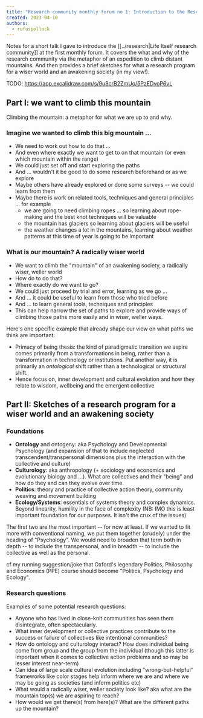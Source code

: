 ```yaml
---
title: "Research community monthly forum no 1: Introduction to the Research Community"
created: 2023-04-10
authors:
  - rufuspollock
---
```


Notes for a short talk I gave to introduce the [[../research|Life Itself research community]] at the first monthly forum. It covers the what and why of the research community via the metaphor of an expedition to climb distant mountains. And then provides a brief sketches for what a research program for a wiser world and an awakening society (in my view!).

TODO: https://app.excalidraw.com/s/9u8crB2ZmUo/5PzEDvoP6vL

## Part I: we want to climb this mountain

Climbing the mountain: a metaphor for what we are up to and why.

### Imagine we wanted to climb this big mountain ...

- We need to work out how to do that ...
- And even where exactly we want to get to on that mountain (or even which mountain within the range)
- We could just set off and start exploring the paths
- And ... wouldn't it be good to do some research beforehand or as we explore
- Maybe others have already explored or done some surveys -- we could learn from them
- Maybe there is work on related tools, techniques and general principles ... for example
  - we are going to need climbing ropes ... so learning about rope-making and the best knot techniques will be valuable
  - the mountain has glaciers so learning about glaciers will be useful
  - the weather changes a lot in the mountains, learning about weather patterns at this time of year is going to be important
  
### What is our mountain? A radically wiser world

- We want to climb the "mountain" of an awakening society, a radically wiser, weller world
- How do to do that?
- Where exactly do we want to go?
- We could just proceed by trial and error, learning as we go ...
- And ... it could be useful to learn from those who tried before
- And ... to learn general tools, techniques and principles
- This can help narrow the set of paths to explore and provide ways of climbing those paths more easily and in wiser, weller ways.

Here's one specific example that already shape our view on what paths we think are important:

- Primacy of being thesis: the kind of paradigmatic transition we aspire comes primarily from a transformations in being, rather than a transformation in technology or institutions. Put another way, it is primarily an *ontological* shift rather than a technological or structural shift.
- Hence focus on, inner development and cultural evolution and how they relate to wisdom, wellbeing and the emergent collective

## Part II: Sketches of a research program for a wiser world and an awakening society

### Foundations

- **Ontology** and ontogeny: aka Psychology and Developmental Psychology (and expansion of that to include neglected transcendent/transpersonal dimensions plus the interaction with the collective and culture)
- **Culturology**: aka anthropology (+ sociology and economics and evolutionary biology and ...). What are collectives and their "being" and how do they and can they evolve over time.
- **Politics**: theory and practice of collective action theory, community weaving and movement building
- **Ecology/Systems**: essentials of systems theory and complex dynamics. Beyond linearity, humility in the face of complexity (NB: IMO this is  least important foundation for our purposes. It isn't the crux of the issues)

The first two are the most important -- for now at least. If we wanted to fit more with conventional naming, we put them together (crudely) under the heading of "Psychology". We would need to broaden that term both in depth -- to include the transpersonal, and in breadth -- to include the collective as well as the personal.

cf my running suggestion/joke that Oxford's legendary Politics, Philosophy and Economics (PPE) course should become "Politics, Psychology and Ecology".

### Research questions

Examples of some potential research questions:

- Anyone who has lived in close-knit communities has seen them disintegrate, often spectacularly.
- What inner development or collective practices contribute to the success or failure of collectives like intentional communities?
- How do ontology and culturology interact? How does individual being come from group and the group from the individual (though this latter is important when it comes to collective action problems and so may be lesser interest near-term)
- Can idea of large scale cultural evolution including "wrong-but-helpful" frameworks like color stages help inform where we are and where we may be going as societies (and inform politics etc)
- What would a radically wiser, weller society look like? aka what are the mountain top(s) we are aspiring to reach?
- How would we get there(s) from here(s)? What are the different paths up the mountain?
